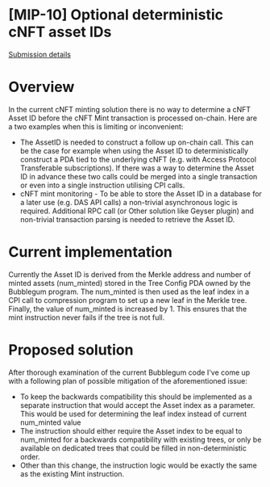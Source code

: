 # [MIP-10] Optional deterministic cNFT asset IDs

[Submission details](https://github.com/metaplex-foundation/mip/discussions/40)

# Overview
In the current cNFT minting solution there is no way to determine a cNFT Asset ID before the cNFT Mint transaction is processed on-chain. Here are a two examples when this is limiting or inconvenient:

- The AssetID is needed to construct a follow up on-chain call. This can be the case for example when using the Asset ID to deterministically construct a PDA tied to the underlying cNFT (e.g. with Access Protocol Transferable subscriptions). If there was a way to determine the Asset ID in advance these two calls could be merged into a single transaction or even into a single instruction utilising CPI calls.
- cNFT mint monitoring - To be able to store the Asset ID in a database for a later use (e.g. DAS API calls) a non-trivial asynchronous logic is required. Additional RPC call (or Other solution like Geyser plugin) and non-trivial transaction parsing is needed to retrieve the Asset ID.

# Current implementation
Currently the Asset ID is derived from the Merkle address and number of minted assets (num_minted) stored in the Tree Config PDA owned by the Bubblegum program. The num_minted is then used as the leaf index in a CPI call to compression program to set up a new leaf in the Merkle tree. Finally, the value of num_minted is increased by 1. This ensures that the mint instruction never fails if the tree is not full.

# Proposed solution
After thorough examination of the current Bubblegum code I've come up with a following plan of possible mitigation of the aforementioned issue:

- To keep the backwards compatibility this should be implemented as a separate instruction that would accept the Asset index as a parameter. This would be used for determining the leaf index instead of current num_minted value
- The instruction should either require the Asset index to be equal to num_minted for a backwards compatibility with existing trees, or only be available on dedicated trees that could be filled in non-deterministic order.
- Other than this change, the instruction logic would be exactly the same as the existing Mint instruction.

